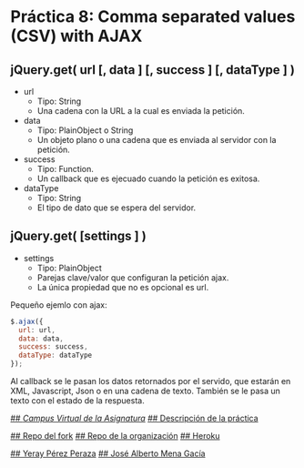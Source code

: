 # Práctica 8: Comma separated values (CSV) with AJAX

## jQuery.get( url [, data ] [, success ] [, dataType ] )
* url
  * Tipo: String
  * Una cadena con la URL a la cual es enviada la petición.
* data
  * Tipo: PlainObject o String
  * Un objeto plano o una cadena que es enviada al servidor con la petición.
* success
  * Tipo: Function.
  * Un callback que es ejecuado cuando la petición es exitosa. 
* dataType
  * Tipo: String
  * El tipo de dato que se espera del servidor.

## jQuery.get( [settings ] )
* settings
  * Tipo: PlainObject
  * Parejas clave/valor que configuran la petición ajax. 
  * La única propiedad que no es opcional es url. 

Pequeño ejemlo con ajax:

```javascript
$.ajax({
  url: url,
  data: data,
  success: success,
  dataType: dataType
});
```

Al callback se le pasan los datos retornados por el servido, que estarán en XML, Javascript, Json o en una cadena de texto. También se le pasa un texto con el estado de la respuesta.

[## _Campus Virtual de la Asignatura_](https://campusvirtual.ull.es/1516/course/view.php?id=144)
[## Descripción de la práctica](https://campusvirtual.ull.es/1516/mod/page/view.php?id=189370)

[## Repo del fork](https://github.com/alu0100783612/ajax-ecma6-ficheros-mena-yeray)
[## Repo de la organización](https://github.com/ULL-ESIT-GRADOII-DSI/ajax-ecma6-ficheros-mena-yeray)
[## Heroku](http://csvajax-yeray-mena.herokuapp.com/)


[## Yeray Pérez Peraza](http://alu0100783612.github.io/)
[## José Alberto Mena Gacía](http://alu0100768893.github.io/)

